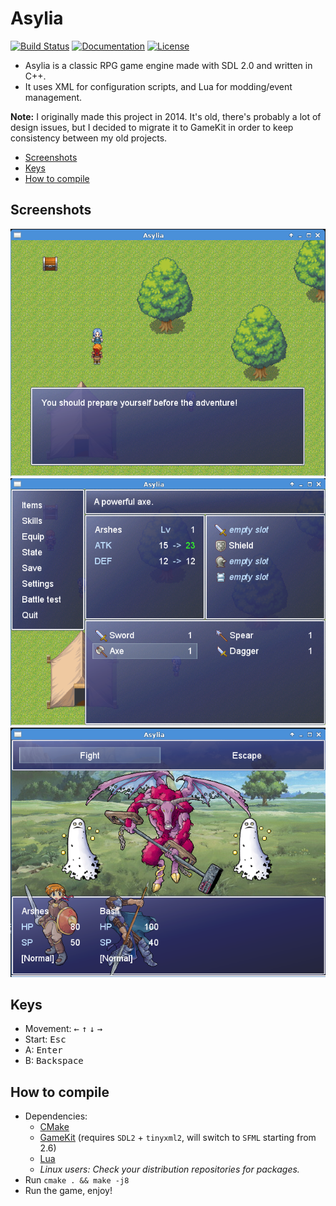 # Asylia

[![Build Status](https://travis-ci.com/Quent42340/Asylia.svg?branch=master)](https://travis-ci.com/Quent42340/Asylia)
[![Documentation](https://codedocs.xyz/Quent42340/Asylia.svg)](https://codedocs.xyz/Quent42340/Asylia/)
[![License](https://img.shields.io/badge/license-LGPLv2.1%2B-blue.svg)](https://www.gnu.org/licenses/old-licenses/lgpl-2.1.en.html)

- Asylia is a classic RPG game engine made with SDL 2.0 and written in C++.
- It uses XML for configuration scripts, and Lua for modding/event management.

**Note:** I originally made this project in 2014. It's old, there's probably a lot of design issues, but I decided to migrate it to GameKit in order to keep consistency between my old projects.

- [Screenshots](#screenshots)
- [Keys](#keys)
- [How to compile](#how-to-compile)

## Screenshots

![](screenshot1.png?raw=true)
![](screenshot2.png?raw=true)
![](screenshot3.png?raw=true)

## Keys

- Movement: <kbd>&larr;</kbd> <kbd>&uarr;</kbd> <kbd>&darr;</kbd> <kbd>&rarr;</kbd>
- Start: <kbd>Esc</kbd>
- A: <kbd>Enter</kbd>
- B: <kbd>Backspace</kbd>

## How to compile

- Dependencies:
    - [CMake](http://www.cmake.org/download/)
    - [GameKit](http://github.com/Quent42340/GameKit) (requires `SDL2` + `tinyxml2`, will switch to `SFML` starting from 2.6)
    - [Lua](http://www.lua.org)
    - _Linux users: Check your distribution repositories for packages._
- Run `cmake . && make -j8`
- Run the game, enjoy!

